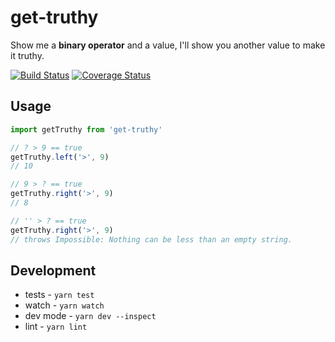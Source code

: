 # get-truthy

Show me a **binary operator** and a value, I'll show you another value to make it truthy.

[![Build Status](https://travis-ci.org/reergymerej/get-truthy.svg?branch=master)](https://travis-ci.org/reergymerej/get-truthy)
[![Coverage Status](https://coveralls.io/repos/github/reergymerej/get-truthy/badge.svg?branch=master)](https://coveralls.io/github/reergymerej/get-truthy?branch=master)
## Usage

```js
import getTruthy from 'get-truthy'

// ? > 9 == true
getTruthy.left('>', 9)
// 10

// 9 > ? == true
getTruthy.right('>', 9)
// 8

// '' > ? == true
getTruthy.right('>', 9)
// throws Impossible: Nothing can be less than an empty string.
```



## Development

* tests - `yarn test`
* watch - `yarn watch`
* dev mode - `yarn dev --inspect`
* lint - `yarn lint`



